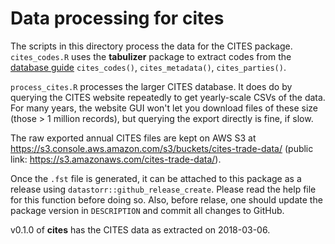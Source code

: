 # Data processing for **cites**

The scripts in this directory process the data for the CITES package.
`cites_codes.R` uses the **tabulizer** package to extract codes from
the [database guide](https://trade.cites.org/cites_trade_guidelines/en-CITES_Trade_Database_Guide.pdf) `cites_codes()`, `cites_metadata()`, `cites_parties()`. 

`process_cites.R` processes the larger CITES database.  It does do by
querying the CITES website repeatedly to get yearly-scale CSVs of the data.
For many years, the website GUI won't let you download files of these size
(those > 1 million records), but querying the export directly is fine, if slow.

The raw exported annual CITES files are kept on AWS S3 at <https://s3.console.aws.amazon.com/s3/buckets/cites-trade-data/> (public link: <https://s3.amazonaws.com/cites-trade-data/>).

Once the `.fst` file is generated, it can be attached to this package as a 
release using `datastorr::github_release_create`.  Please read the help file
for this function before doing so.  Also, before relase,
one should update the package version in `DESCRIPTION` and commit all changes to GitHub.

v0.1.0 of **cites** has the CITES data as extracted on 2018-03-06.
